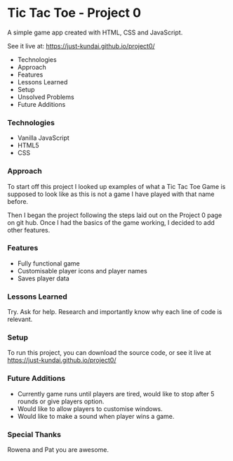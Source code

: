 # Tic Tac Toe - Project 0

A simple game app created with HTML, CSS and JavaScript.

See it live at: https://just-kundai.github.io/project0/

*  Technologies
*  Approach
*  Features
*  Lessons Learned
*  Setup
*  Unsolved Problems
*  Future Additions

### Technologies
* Vanilla JavaScript
* HTML5
* CSS

### Approach

To start off this project I looked up examples of what a Tic Tac Toe Game is supposed to look like as this is not a game I have played with that name before.

Then I began the project following the steps laid out on the Project 0 page on git hub. Once I had the basics of the game working, I decided to add other features.

### Features

* Fully functional game
* Customisable player icons and player names
* Saves player data

### Lessons Learned

Try. Ask for help. Research and importantly know why each line of code is relevant.

### Setup

To run this project, you can download the source code, or see it live at https://just-kundai.github.io/project0/

### Future Additions

* Currently game runs until players are tired, would like to stop after 5 rounds or give players option.
* Would like to allow players to customise windows.
* Would like to make a sound when player wins a game.

### Special Thanks

Rowena and Pat you are awesome.   
